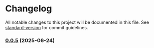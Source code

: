 # Changelog

All notable changes to this project will be documented in this file. See [standard-version](https://github.com/conventional-changelog/standard-version) for commit guidelines.

### [0.0.5](https://github.com/StankoH/bonzobyte-brotli-viewer/compare/v0.0.17...v0.0.5) (2025-06-24)
